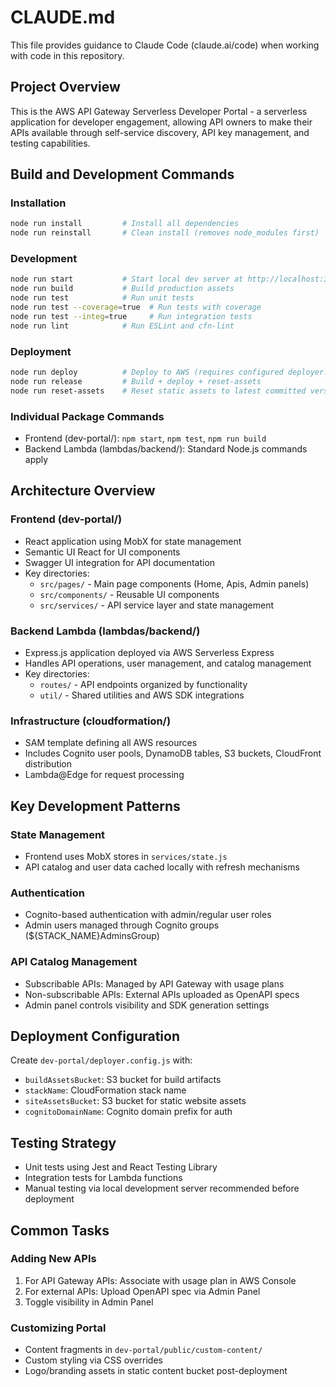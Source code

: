 # CLAUDE.md

This file provides guidance to Claude Code (claude.ai/code) when working with code in this repository.

## Project Overview

This is the AWS API Gateway Serverless Developer Portal - a serverless application for developer engagement, allowing API owners to make their APIs available through self-service discovery, API key management, and testing capabilities.

## Build and Development Commands

### Installation
```bash
node run install         # Install all dependencies
node run reinstall       # Clean install (removes node_modules first)
```

### Development
```bash
node run start           # Start local dev server at http://localhost:3000
node run build           # Build production assets
node run test            # Run unit tests
node run test --coverage=true  # Run tests with coverage
node run test --integ=true     # Run integration tests
node run lint            # Run ESLint and cfn-lint
```

### Deployment
```bash
node run deploy          # Deploy to AWS (requires configured deployer.config.js)
node run release         # Build + deploy + reset-assets
node run reset-assets    # Reset static assets to latest committed version
```

### Individual Package Commands
- Frontend (dev-portal/): `npm start`, `npm test`, `npm run build`
- Backend Lambda (lambdas/backend/): Standard Node.js commands apply

## Architecture Overview

### Frontend (dev-portal/)
- React application using MobX for state management
- Semantic UI React for UI components
- Swagger UI integration for API documentation
- Key directories:
  - `src/pages/` - Main page components (Home, Apis, Admin panels)
  - `src/components/` - Reusable UI components
  - `src/services/` - API service layer and state management

### Backend Lambda (lambdas/backend/)
- Express.js application deployed via AWS Serverless Express
- Handles API operations, user management, and catalog management
- Key directories:
  - `routes/` - API endpoints organized by functionality
  - `util/` - Shared utilities and AWS SDK integrations

### Infrastructure (cloudformation/)
- SAM template defining all AWS resources
- Includes Cognito user pools, DynamoDB tables, S3 buckets, CloudFront distribution
- Lambda@Edge for request processing

## Key Development Patterns

### State Management
- Frontend uses MobX stores in `services/state.js`
- API catalog and user data cached locally with refresh mechanisms

### Authentication
- Cognito-based authentication with admin/regular user roles
- Admin users managed through Cognito groups (${STACK_NAME}AdminsGroup)

### API Catalog Management
- Subscribable APIs: Managed by API Gateway with usage plans
- Non-subscribable APIs: External APIs uploaded as OpenAPI specs
- Admin panel controls visibility and SDK generation settings

## Deployment Configuration

Create `dev-portal/deployer.config.js` with:
- `buildAssetsBucket`: S3 bucket for build artifacts
- `stackName`: CloudFormation stack name
- `siteAssetsBucket`: S3 bucket for static website assets
- `cognitoDomainName`: Cognito domain prefix for auth

## Testing Strategy

- Unit tests using Jest and React Testing Library
- Integration tests for Lambda functions
- Manual testing via local development server recommended before deployment

## Common Tasks

### Adding New APIs
1. For API Gateway APIs: Associate with usage plan in AWS Console
2. For external APIs: Upload OpenAPI spec via Admin Panel
3. Toggle visibility in Admin Panel

### Customizing Portal
- Content fragments in `dev-portal/public/custom-content/`
- Custom styling via CSS overrides
- Logo/branding assets in static content bucket post-deployment